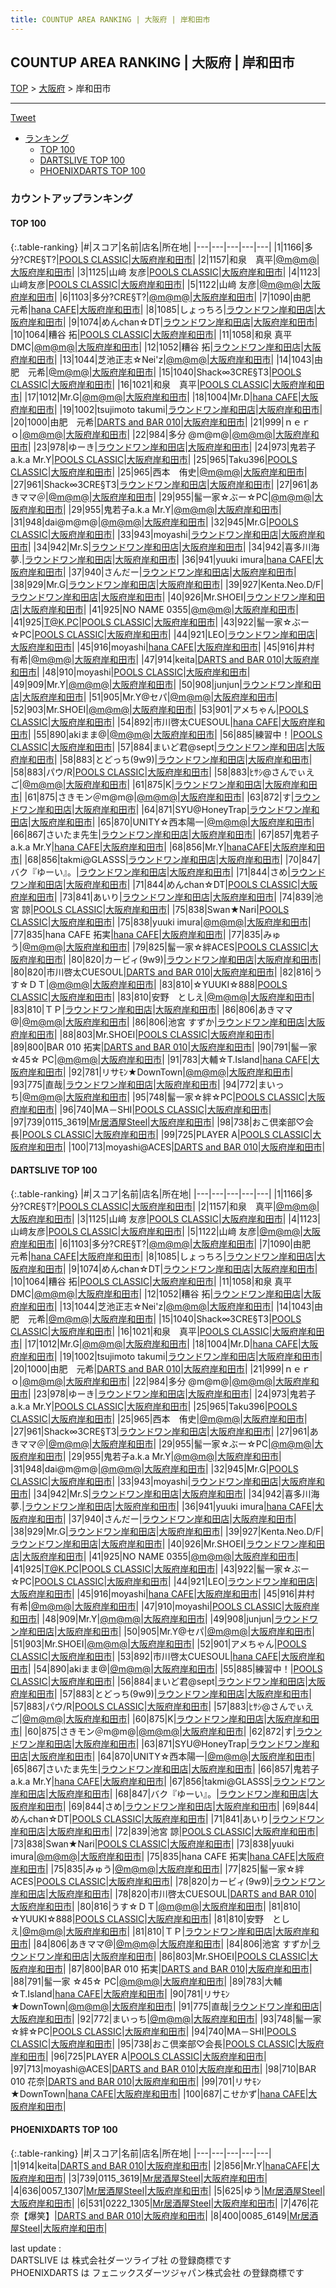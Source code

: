 ```yaml
---
title: COUNTUP AREA RANKING | 大阪府 | 岸和田市
---
```

## COUNTUP AREA RANKING | 大阪府 | 岸和田市

[TOP](/darts/rank/) > [大阪府](/darts/rank/大阪府/) > 岸和田市

___

<a href="https://twitter.com/share?ref_src=twsrc%5Etfw" data-text="COUNTUP AREA RANKING | 大阪府岸和田市" class="twitter-share-button" data-hashtags="DARTSLIVE,PHOENIXDARTS,darts,ダーツ" data-show-count="false">Tweet</a>

* [ランキング](#カウントアップランキング)
    * [TOP 100](#top-100)
    * [DARTSLIVE TOP 100](#dartslive-top-100)
    * [PHOENIXDARTS TOP 100](#phoenixdarts-top-100)

### カウントアップランキング

#### TOP 100



{:.table-ranking}
|#|スコア|名前|店名|所在地|
|---|---|---|---|---|
|1|1166|<span class="rank-name-dl">多分?CRE§T?</span>|<a href="https://search.dartslive.com/jp/shop/f2bf43f3a82126940d9b047a20a7ba1e">POOLS CLASSIC</a>|<a href="/darts/rank/大阪府/岸和田市">大阪府岸和田市</a>|
|2|1157|<span class="rank-name-dl">和泉　真平</span>|<a href="https://search.dartslive.com/jp/shop/319b40fbba2ddad858d385ea46352d8f">@m@m@</a>|<a href="/darts/rank/大阪府/岸和田市">大阪府岸和田市</a>|
|3|1125|<span class="rank-name-dl">山﨑 友彦</span>|<a href="https://search.dartslive.com/jp/shop/f2bf43f3a82126940d9b047a20a7ba1e">POOLS CLASSIC</a>|<a href="/darts/rank/大阪府/岸和田市">大阪府岸和田市</a>|
|4|1123|<span class="rank-name-dl">山﨑友彦</span>|<a href="https://search.dartslive.com/jp/shop/f2bf43f3a82126940d9b047a20a7ba1e">POOLS CLASSIC</a>|<a href="/darts/rank/大阪府/岸和田市">大阪府岸和田市</a>|
|5|1122|<span class="rank-name-dl">山﨑 友彦</span>|<a href="https://search.dartslive.com/jp/shop/319b40fbba2ddad858d385ea46352d8f">@m@m@</a>|<a href="/darts/rank/大阪府/岸和田市">大阪府岸和田市</a>|
|6|1103|<span class="rank-name-dl">多分?CRE§T?</span>|<a href="https://search.dartslive.com/jp/shop/319b40fbba2ddad858d385ea46352d8f">@m@m@</a>|<a href="/darts/rank/大阪府/岸和田市">大阪府岸和田市</a>|
|7|1090|<span class="rank-name-dl">由肥　元希</span>|<a href="https://search.dartslive.com/jp/shop/6e887080d35aa2765f9f3321c1147265">hana CAFE</a>|<a href="/darts/rank/大阪府/岸和田市">大阪府岸和田市</a>|
|8|1085|<span class="rank-name-dl">しょっちろ</span>|<a href="https://search.dartslive.com/jp/shop/970fe8dfca8a40150d9b047a20a7ba1e">ラウンドワン岸和田店</a>|<a href="/darts/rank/大阪府/岸和田市">大阪府岸和田市</a>|
|9|1074|<span class="rank-name-dl">めんchan☆DT</span>|<a href="https://search.dartslive.com/jp/shop/970fe8dfca8a40150d9b047a20a7ba1e">ラウンドワン岸和田店</a>|<a href="/darts/rank/大阪府/岸和田市">大阪府岸和田市</a>|
|10|1064|<span class="rank-name-dl">糟谷 拓</span>|<a href="https://search.dartslive.com/jp/shop/f2bf43f3a82126940d9b047a20a7ba1e">POOLS CLASSIC</a>|<a href="/darts/rank/大阪府/岸和田市">大阪府岸和田市</a>|
|11|1058|<span class="rank-name-dl">和泉 真平 DMC</span>|<a href="https://search.dartslive.com/jp/shop/319b40fbba2ddad858d385ea46352d8f">@m@m@</a>|<a href="/darts/rank/大阪府/岸和田市">大阪府岸和田市</a>|
|12|1052|<span class="rank-name-dl">糟谷 拓</span>|<a href="https://search.dartslive.com/jp/shop/970fe8dfca8a40150d9b047a20a7ba1e">ラウンドワン岸和田店</a>|<a href="/darts/rank/大阪府/岸和田市">大阪府岸和田市</a>|
|13|1044|<span class="rank-name-dl">芝池正志☆Nei&#x27;z</span>|<a href="https://search.dartslive.com/jp/shop/319b40fbba2ddad858d385ea46352d8f">@m@m@</a>|<a href="/darts/rank/大阪府/岸和田市">大阪府岸和田市</a>|
|14|1043|<span class="rank-name-dl">由肥　元希</span>|<a href="https://search.dartslive.com/jp/shop/319b40fbba2ddad858d385ea46352d8f">@m@m@</a>|<a href="/darts/rank/大阪府/岸和田市">大阪府岸和田市</a>|
|15|1040|<span class="rank-name-dl">Shack∞3CRE§T3</span>|<a href="https://search.dartslive.com/jp/shop/f2bf43f3a82126940d9b047a20a7ba1e">POOLS CLASSIC</a>|<a href="/darts/rank/大阪府/岸和田市">大阪府岸和田市</a>|
|16|1021|<span class="rank-name-dl">和泉　真平</span>|<a href="https://search.dartslive.com/jp/shop/f2bf43f3a82126940d9b047a20a7ba1e">POOLS CLASSIC</a>|<a href="/darts/rank/大阪府/岸和田市">大阪府岸和田市</a>|
|17|1012|<span class="rank-name-dl">Mr.G</span>|<a href="https://search.dartslive.com/jp/shop/319b40fbba2ddad858d385ea46352d8f">@m@m@</a>|<a href="/darts/rank/大阪府/岸和田市">大阪府岸和田市</a>|
|18|1004|<span class="rank-name-dl">Mr.D</span>|<a href="https://search.dartslive.com/jp/shop/6e887080d35aa2765f9f3321c1147265">hana CAFE</a>|<a href="/darts/rank/大阪府/岸和田市">大阪府岸和田市</a>|
|19|1002|<span class="rank-name-dl">tsujimoto takumi</span>|<a href="https://search.dartslive.com/jp/shop/970fe8dfca8a40150d9b047a20a7ba1e">ラウンドワン岸和田店</a>|<a href="/darts/rank/大阪府/岸和田市">大阪府岸和田市</a>|
|20|1000|<span class="rank-name-dl">由肥　元希</span>|<a href="https://search.dartslive.com/jp/shop/6e887080d35aa2765f9f3321c1147265">DARTS and BAR 010</a>|<a href="/darts/rank/大阪府/岸和田市">大阪府岸和田市</a>|
|21|999|<span class="rank-name-dl">ｎｅｒｏ</span>|<a href="https://search.dartslive.com/jp/shop/319b40fbba2ddad858d385ea46352d8f">@m@m@</a>|<a href="/darts/rank/大阪府/岸和田市">大阪府岸和田市</a>|
|22|984|<span class="rank-name-dl">多分 @m@m@</span>|<a href="https://search.dartslive.com/jp/shop/319b40fbba2ddad858d385ea46352d8f">@m@m@</a>|<a href="/darts/rank/大阪府/岸和田市">大阪府岸和田市</a>|
|23|978|<span class="rank-name-dl">ゆーき</span>|<a href="https://search.dartslive.com/jp/shop/970fe8dfca8a40150d9b047a20a7ba1e">ラウンドワン岸和田店</a>|<a href="/darts/rank/大阪府/岸和田市">大阪府岸和田市</a>|
|24|973|<span class="rank-name-dl">鬼若子a.k.a Mr.Y</span>|<a href="https://search.dartslive.com/jp/shop/f2bf43f3a82126940d9b047a20a7ba1e">POOLS CLASSIC</a>|<a href="/darts/rank/大阪府/岸和田市">大阪府岸和田市</a>|
|25|965|<span class="rank-name-dl">Taku396</span>|<a href="https://search.dartslive.com/jp/shop/f2bf43f3a82126940d9b047a20a7ba1e">POOLS CLASSIC</a>|<a href="/darts/rank/大阪府/岸和田市">大阪府岸和田市</a>|
|25|965|<span class="rank-name-dl">西本　侑史</span>|<a href="https://search.dartslive.com/jp/shop/319b40fbba2ddad858d385ea46352d8f">@m@m@</a>|<a href="/darts/rank/大阪府/岸和田市">大阪府岸和田市</a>|
|27|961|<span class="rank-name-dl">Shack∞3CRE§T3</span>|<a href="https://search.dartslive.com/jp/shop/970fe8dfca8a40150d9b047a20a7ba1e">ラウンドワン岸和田店</a>|<a href="/darts/rank/大阪府/岸和田市">大阪府岸和田市</a>|
|27|961|<span class="rank-name-dl">あきママ＠</span>|<a href="https://search.dartslive.com/jp/shop/319b40fbba2ddad858d385ea46352d8f">@m@m@</a>|<a href="/darts/rank/大阪府/岸和田市">大阪府岸和田市</a>|
|29|955|<span class="rank-name-dl">髷一家☆ぶー☆PC</span>|<a href="https://search.dartslive.com/jp/shop/319b40fbba2ddad858d385ea46352d8f">@m@m@</a>|<a href="/darts/rank/大阪府/岸和田市">大阪府岸和田市</a>|
|29|955|<span class="rank-name-dl">鬼若子a.k.a Mr.Y</span>|<a href="https://search.dartslive.com/jp/shop/319b40fbba2ddad858d385ea46352d8f">@m@m@</a>|<a href="/darts/rank/大阪府/岸和田市">大阪府岸和田市</a>|
|31|948|<span class="rank-name-dl">dai@m@m@</span>|<a href="https://search.dartslive.com/jp/shop/319b40fbba2ddad858d385ea46352d8f">@m@m@</a>|<a href="/darts/rank/大阪府/岸和田市">大阪府岸和田市</a>|
|32|945|<span class="rank-name-dl">Mr.G</span>|<a href="https://search.dartslive.com/jp/shop/f2bf43f3a82126940d9b047a20a7ba1e">POOLS CLASSIC</a>|<a href="/darts/rank/大阪府/岸和田市">大阪府岸和田市</a>|
|33|943|<span class="rank-name-dl">moyashi</span>|<a href="https://search.dartslive.com/jp/shop/970fe8dfca8a40150d9b047a20a7ba1e">ラウンドワン岸和田店</a>|<a href="/darts/rank/大阪府/岸和田市">大阪府岸和田市</a>|
|34|942|<span class="rank-name-dl">Mr.S</span>|<a href="https://search.dartslive.com/jp/shop/970fe8dfca8a40150d9b047a20a7ba1e">ラウンドワン岸和田店</a>|<a href="/darts/rank/大阪府/岸和田市">大阪府岸和田市</a>|
|34|942|<span class="rank-name-dl">喜多川海夢.</span>|<a href="https://search.dartslive.com/jp/shop/970fe8dfca8a40150d9b047a20a7ba1e">ラウンドワン岸和田店</a>|<a href="/darts/rank/大阪府/岸和田市">大阪府岸和田市</a>|
|36|941|<span class="rank-name-dl">yuuki imura</span>|<a href="https://search.dartslive.com/jp/shop/6e887080d35aa2765f9f3321c1147265">hana CAFE</a>|<a href="/darts/rank/大阪府/岸和田市">大阪府岸和田市</a>|
|37|940|<span class="rank-name-dl">さんだー</span>|<a href="https://search.dartslive.com/jp/shop/970fe8dfca8a40150d9b047a20a7ba1e">ラウンドワン岸和田店</a>|<a href="/darts/rank/大阪府/岸和田市">大阪府岸和田市</a>|
|38|929|<span class="rank-name-dl">Mr.G</span>|<a href="https://search.dartslive.com/jp/shop/970fe8dfca8a40150d9b047a20a7ba1e">ラウンドワン岸和田店</a>|<a href="/darts/rank/大阪府/岸和田市">大阪府岸和田市</a>|
|39|927|<span class="rank-name-dl">Kenta.Neo.D/F</span>|<a href="https://search.dartslive.com/jp/shop/970fe8dfca8a40150d9b047a20a7ba1e">ラウンドワン岸和田店</a>|<a href="/darts/rank/大阪府/岸和田市">大阪府岸和田市</a>|
|40|926|<span class="rank-name-dl">Mr.SHOEI</span>|<a href="https://search.dartslive.com/jp/shop/970fe8dfca8a40150d9b047a20a7ba1e">ラウンドワン岸和田店</a>|<a href="/darts/rank/大阪府/岸和田市">大阪府岸和田市</a>|
|41|925|<span class="rank-name-dl">NO NAME 0355</span>|<a href="https://search.dartslive.com/jp/shop/319b40fbba2ddad858d385ea46352d8f">@m@m@</a>|<a href="/darts/rank/大阪府/岸和田市">大阪府岸和田市</a>|
|41|925|<span class="rank-name-dl">T@K.PC</span>|<a href="https://search.dartslive.com/jp/shop/f2bf43f3a82126940d9b047a20a7ba1e">POOLS CLASSIC</a>|<a href="/darts/rank/大阪府/岸和田市">大阪府岸和田市</a>|
|43|922|<span class="rank-name-dl">髷一家☆ぶー☆PC</span>|<a href="https://search.dartslive.com/jp/shop/f2bf43f3a82126940d9b047a20a7ba1e">POOLS CLASSIC</a>|<a href="/darts/rank/大阪府/岸和田市">大阪府岸和田市</a>|
|44|921|<span class="rank-name-dl">LEO</span>|<a href="https://search.dartslive.com/jp/shop/970fe8dfca8a40150d9b047a20a7ba1e">ラウンドワン岸和田店</a>|<a href="/darts/rank/大阪府/岸和田市">大阪府岸和田市</a>|
|45|916|<span class="rank-name-dl">moyashi</span>|<a href="https://search.dartslive.com/jp/shop/6e887080d35aa2765f9f3321c1147265">hana CAFE</a>|<a href="/darts/rank/大阪府/岸和田市">大阪府岸和田市</a>|
|45|916|<span class="rank-name-dl">井村　有希</span>|<a href="https://search.dartslive.com/jp/shop/319b40fbba2ddad858d385ea46352d8f">@m@m@</a>|<a href="/darts/rank/大阪府/岸和田市">大阪府岸和田市</a>|
|47|914|<span class="rank-name-pd">keita</span>|<a href="https://vs.phoenixdarts.com/jp/shop/shopDetailInfo/s_85827?s_seq=85827">DARTS and BAR 010</a>|<a href="/darts/rank/大阪府/岸和田市">大阪府岸和田市</a>|
|48|910|<span class="rank-name-dl">moyashi</span>|<a href="https://search.dartslive.com/jp/shop/f2bf43f3a82126940d9b047a20a7ba1e">POOLS CLASSIC</a>|<a href="/darts/rank/大阪府/岸和田市">大阪府岸和田市</a>|
|49|909|<span class="rank-name-dl">Mr.Y</span>|<a href="https://search.dartslive.com/jp/shop/319b40fbba2ddad858d385ea46352d8f">@m@m@</a>|<a href="/darts/rank/大阪府/岸和田市">大阪府岸和田市</a>|
|50|908|<span class="rank-name-dl">junjun</span>|<a href="https://search.dartslive.com/jp/shop/970fe8dfca8a40150d9b047a20a7ba1e">ラウンドワン岸和田店</a>|<a href="/darts/rank/大阪府/岸和田市">大阪府岸和田市</a>|
|51|905|<span class="rank-name-dl">Mr.Y@セパ</span>|<a href="https://search.dartslive.com/jp/shop/319b40fbba2ddad858d385ea46352d8f">@m@m@</a>|<a href="/darts/rank/大阪府/岸和田市">大阪府岸和田市</a>|
|52|903|<span class="rank-name-dl">Mr.SHOEI</span>|<a href="https://search.dartslive.com/jp/shop/319b40fbba2ddad858d385ea46352d8f">@m@m@</a>|<a href="/darts/rank/大阪府/岸和田市">大阪府岸和田市</a>|
|53|901|<span class="rank-name-dl">アメちゃん</span>|<a href="https://search.dartslive.com/jp/shop/f2bf43f3a82126940d9b047a20a7ba1e">POOLS CLASSIC</a>|<a href="/darts/rank/大阪府/岸和田市">大阪府岸和田市</a>|
|54|892|<span class="rank-name-dl">市川啓太CUESOUL</span>|<a href="https://search.dartslive.com/jp/shop/6e887080d35aa2765f9f3321c1147265">hana CAFE</a>|<a href="/darts/rank/大阪府/岸和田市">大阪府岸和田市</a>|
|55|890|<span class="rank-name-dl">akiまま@</span>|<a href="https://search.dartslive.com/jp/shop/319b40fbba2ddad858d385ea46352d8f">@m@m@</a>|<a href="/darts/rank/大阪府/岸和田市">大阪府岸和田市</a>|
|56|885|<span class="rank-name-dl">練習中！</span>|<a href="https://search.dartslive.com/jp/shop/f2bf43f3a82126940d9b047a20a7ba1e">POOLS CLASSIC</a>|<a href="/darts/rank/大阪府/岸和田市">大阪府岸和田市</a>|
|57|884|<span class="rank-name-dl">まいど君@sept</span>|<a href="https://search.dartslive.com/jp/shop/970fe8dfca8a40150d9b047a20a7ba1e">ラウンドワン岸和田店</a>|<a href="/darts/rank/大阪府/岸和田市">大阪府岸和田市</a>|
|58|883|<span class="rank-name-dl">とどっち(9w9)</span>|<a href="https://search.dartslive.com/jp/shop/970fe8dfca8a40150d9b047a20a7ba1e">ラウンドワン岸和田店</a>|<a href="/darts/rank/大阪府/岸和田市">大阪府岸和田市</a>|
|58|883|<span class="rank-name-dl">パウ/R</span>|<a href="https://search.dartslive.com/jp/shop/f2bf43f3a82126940d9b047a20a7ba1e">POOLS CLASSIC</a>|<a href="/darts/rank/大阪府/岸和田市">大阪府岸和田市</a>|
|58|883|<span class="rank-name-dl">ﾋｻｼ@さんでぃえご</span>|<a href="https://search.dartslive.com/jp/shop/319b40fbba2ddad858d385ea46352d8f">@m@m@</a>|<a href="/darts/rank/大阪府/岸和田市">大阪府岸和田市</a>|
|61|875|<span class="rank-name-dl">K</span>|<a href="https://search.dartslive.com/jp/shop/970fe8dfca8a40150d9b047a20a7ba1e">ラウンドワン岸和田店</a>|<a href="/darts/rank/大阪府/岸和田市">大阪府岸和田市</a>|
|61|875|<span class="rank-name-dl">さきモン＠m@m@</span>|<a href="https://search.dartslive.com/jp/shop/319b40fbba2ddad858d385ea46352d8f">@m@m@</a>|<a href="/darts/rank/大阪府/岸和田市">大阪府岸和田市</a>|
|63|872|<span class="rank-name-dl">す</span>|<a href="https://search.dartslive.com/jp/shop/970fe8dfca8a40150d9b047a20a7ba1e">ラウンドワン岸和田店</a>|<a href="/darts/rank/大阪府/岸和田市">大阪府岸和田市</a>|
|64|871|<span class="rank-name-dl">SYU@HoneyTrap</span>|<a href="https://search.dartslive.com/jp/shop/970fe8dfca8a40150d9b047a20a7ba1e">ラウンドワン岸和田店</a>|<a href="/darts/rank/大阪府/岸和田市">大阪府岸和田市</a>|
|65|870|<span class="rank-name-dl">UNITY☆西本陽一</span>|<a href="https://search.dartslive.com/jp/shop/319b40fbba2ddad858d385ea46352d8f">@m@m@</a>|<a href="/darts/rank/大阪府/岸和田市">大阪府岸和田市</a>|
|66|867|<span class="rank-name-dl">さいたま先生</span>|<a href="https://search.dartslive.com/jp/shop/970fe8dfca8a40150d9b047a20a7ba1e">ラウンドワン岸和田店</a>|<a href="/darts/rank/大阪府/岸和田市">大阪府岸和田市</a>|
|67|857|<span class="rank-name-dl">鬼若子a.k.a Mr.Y</span>|<a href="https://search.dartslive.com/jp/shop/6e887080d35aa2765f9f3321c1147265">hana CAFE</a>|<a href="/darts/rank/大阪府/岸和田市">大阪府岸和田市</a>|
|68|856|<span class="rank-name-pd">Mr.Y</span>|<a href="https://vs.phoenixdarts.com/jp/shop/shopDetailInfo/s_85827?s_seq=85827">hanaCAFE</a>|<a href="/darts/rank/大阪府/岸和田市">大阪府岸和田市</a>|
|68|856|<span class="rank-name-dl">takmi@GLASSS</span>|<a href="https://search.dartslive.com/jp/shop/970fe8dfca8a40150d9b047a20a7ba1e">ラウンドワン岸和田店</a>|<a href="/darts/rank/大阪府/岸和田市">大阪府岸和田市</a>|
|70|847|<span class="rank-name-dl">バク『ゆーい』。</span>|<a href="https://search.dartslive.com/jp/shop/970fe8dfca8a40150d9b047a20a7ba1e">ラウンドワン岸和田店</a>|<a href="/darts/rank/大阪府/岸和田市">大阪府岸和田市</a>|
|71|844|<span class="rank-name-dl">さめ</span>|<a href="https://search.dartslive.com/jp/shop/970fe8dfca8a40150d9b047a20a7ba1e">ラウンドワン岸和田店</a>|<a href="/darts/rank/大阪府/岸和田市">大阪府岸和田市</a>|
|71|844|<span class="rank-name-dl">めんchan☆DT</span>|<a href="https://search.dartslive.com/jp/shop/f2bf43f3a82126940d9b047a20a7ba1e">POOLS CLASSIC</a>|<a href="/darts/rank/大阪府/岸和田市">大阪府岸和田市</a>|
|73|841|<span class="rank-name-dl">あいり</span>|<a href="https://search.dartslive.com/jp/shop/970fe8dfca8a40150d9b047a20a7ba1e">ラウンドワン岸和田店</a>|<a href="/darts/rank/大阪府/岸和田市">大阪府岸和田市</a>|
|74|839|<span class="rank-name-dl">池宮 諒</span>|<a href="https://search.dartslive.com/jp/shop/f2bf43f3a82126940d9b047a20a7ba1e">POOLS CLASSIC</a>|<a href="/darts/rank/大阪府/岸和田市">大阪府岸和田市</a>|
|75|838|<span class="rank-name-dl">Swan★Nari</span>|<a href="https://search.dartslive.com/jp/shop/f2bf43f3a82126940d9b047a20a7ba1e">POOLS CLASSIC</a>|<a href="/darts/rank/大阪府/岸和田市">大阪府岸和田市</a>|
|75|838|<span class="rank-name-dl">yuuki imura</span>|<a href="https://search.dartslive.com/jp/shop/319b40fbba2ddad858d385ea46352d8f">@m@m@</a>|<a href="/darts/rank/大阪府/岸和田市">大阪府岸和田市</a>|
|77|835|<span class="rank-name-dl">hana CAFE 拓実</span>|<a href="https://search.dartslive.com/jp/shop/6e887080d35aa2765f9f3321c1147265">hana CAFE</a>|<a href="/darts/rank/大阪府/岸和田市">大阪府岸和田市</a>|
|77|835|<span class="rank-name-dl">みゅう</span>|<a href="https://search.dartslive.com/jp/shop/319b40fbba2ddad858d385ea46352d8f">@m@m@</a>|<a href="/darts/rank/大阪府/岸和田市">大阪府岸和田市</a>|
|79|825|<span class="rank-name-dl">髷一家☆絆ACES</span>|<a href="https://search.dartslive.com/jp/shop/f2bf43f3a82126940d9b047a20a7ba1e">POOLS CLASSIC</a>|<a href="/darts/rank/大阪府/岸和田市">大阪府岸和田市</a>|
|80|820|<span class="rank-name-dl">カービィ(9w9)</span>|<a href="https://search.dartslive.com/jp/shop/970fe8dfca8a40150d9b047a20a7ba1e">ラウンドワン岸和田店</a>|<a href="/darts/rank/大阪府/岸和田市">大阪府岸和田市</a>|
|80|820|<span class="rank-name-dl">市川啓太CUESOUL</span>|<a href="https://search.dartslive.com/jp/shop/6e887080d35aa2765f9f3321c1147265">DARTS and BAR 010</a>|<a href="/darts/rank/大阪府/岸和田市">大阪府岸和田市</a>|
|82|816|<span class="rank-name-dl">うす☆ＤＴ</span>|<a href="https://search.dartslive.com/jp/shop/319b40fbba2ddad858d385ea46352d8f">@m@m@</a>|<a href="/darts/rank/大阪府/岸和田市">大阪府岸和田市</a>|
|83|810|<span class="rank-name-dl">☆YUUKI☆888</span>|<a href="https://search.dartslive.com/jp/shop/f2bf43f3a82126940d9b047a20a7ba1e">POOLS CLASSIC</a>|<a href="/darts/rank/大阪府/岸和田市">大阪府岸和田市</a>|
|83|810|<span class="rank-name-dl">安野　としえ</span>|<a href="https://search.dartslive.com/jp/shop/319b40fbba2ddad858d385ea46352d8f">@m@m@</a>|<a href="/darts/rank/大阪府/岸和田市">大阪府岸和田市</a>|
|83|810|<span class="rank-name-dl">ＴＰ</span>|<a href="https://search.dartslive.com/jp/shop/970fe8dfca8a40150d9b047a20a7ba1e">ラウンドワン岸和田店</a>|<a href="/darts/rank/大阪府/岸和田市">大阪府岸和田市</a>|
|86|806|<span class="rank-name-dl">あきママ@</span>|<a href="https://search.dartslive.com/jp/shop/319b40fbba2ddad858d385ea46352d8f">@m@m@</a>|<a href="/darts/rank/大阪府/岸和田市">大阪府岸和田市</a>|
|86|806|<span class="rank-name-dl">池宮 すずか</span>|<a href="https://search.dartslive.com/jp/shop/970fe8dfca8a40150d9b047a20a7ba1e">ラウンドワン岸和田店</a>|<a href="/darts/rank/大阪府/岸和田市">大阪府岸和田市</a>|
|88|803|<span class="rank-name-dl">Mr.SHOEI</span>|<a href="https://search.dartslive.com/jp/shop/f2bf43f3a82126940d9b047a20a7ba1e">POOLS CLASSIC</a>|<a href="/darts/rank/大阪府/岸和田市">大阪府岸和田市</a>|
|89|800|<span class="rank-name-dl">BAR 010 拓実</span>|<a href="https://search.dartslive.com/jp/shop/6e887080d35aa2765f9f3321c1147265">DARTS and BAR 010</a>|<a href="/darts/rank/大阪府/岸和田市">大阪府岸和田市</a>|
|90|791|<span class="rank-name-dl">髷一家 ☆45☆ PC</span>|<a href="https://search.dartslive.com/jp/shop/319b40fbba2ddad858d385ea46352d8f">@m@m@</a>|<a href="/darts/rank/大阪府/岸和田市">大阪府岸和田市</a>|
|91|783|<span class="rank-name-dl">大輔☆T.Island</span>|<a href="https://search.dartslive.com/jp/shop/6e887080d35aa2765f9f3321c1147265">hana CAFE</a>|<a href="/darts/rank/大阪府/岸和田市">大阪府岸和田市</a>|
|92|781|<span class="rank-name-dl">リサﾓﾝ★DownTown</span>|<a href="https://search.dartslive.com/jp/shop/319b40fbba2ddad858d385ea46352d8f">@m@m@</a>|<a href="/darts/rank/大阪府/岸和田市">大阪府岸和田市</a>|
|93|775|<span class="rank-name-dl">直哉</span>|<a href="https://search.dartslive.com/jp/shop/970fe8dfca8a40150d9b047a20a7ba1e">ラウンドワン岸和田店</a>|<a href="/darts/rank/大阪府/岸和田市">大阪府岸和田市</a>|
|94|772|<span class="rank-name-dl">まいっち</span>|<a href="https://search.dartslive.com/jp/shop/319b40fbba2ddad858d385ea46352d8f">@m@m@</a>|<a href="/darts/rank/大阪府/岸和田市">大阪府岸和田市</a>|
|95|748|<span class="rank-name-dl">髷一家☆絆☆PC</span>|<a href="https://search.dartslive.com/jp/shop/f2bf43f3a82126940d9b047a20a7ba1e">POOLS CLASSIC</a>|<a href="/darts/rank/大阪府/岸和田市">大阪府岸和田市</a>|
|96|740|<span class="rank-name-dl">MA－SHI</span>|<a href="https://search.dartslive.com/jp/shop/f2bf43f3a82126940d9b047a20a7ba1e">POOLS CLASSIC</a>|<a href="/darts/rank/大阪府/岸和田市">大阪府岸和田市</a>|
|97|739|<span class="rank-name-pd">0115_3619</span>|<a href="https://vs.phoenixdarts.com/jp/shop/shopDetailInfo/s_88883?s_seq=88883">Mr居酒屋Steel</a>|<a href="/darts/rank/大阪府/岸和田市">大阪府岸和田市</a>|
|98|738|<span class="rank-name-dl">おこ倶楽部♡会長</span>|<a href="https://search.dartslive.com/jp/shop/f2bf43f3a82126940d9b047a20a7ba1e">POOLS CLASSIC</a>|<a href="/darts/rank/大阪府/岸和田市">大阪府岸和田市</a>|
|99|725|<span class="rank-name-dl">PLAYER A</span>|<a href="https://search.dartslive.com/jp/shop/f2bf43f3a82126940d9b047a20a7ba1e">POOLS CLASSIC</a>|<a href="/darts/rank/大阪府/岸和田市">大阪府岸和田市</a>|
|100|713|<span class="rank-name-dl">moyashi@ACES</span>|<a href="https://search.dartslive.com/jp/shop/6e887080d35aa2765f9f3321c1147265">DARTS and BAR 010</a>|<a href="/darts/rank/大阪府/岸和田市">大阪府岸和田市</a>|


#### DARTSLIVE TOP 100



{:.table-ranking}
|#|スコア|名前|店名|所在地|
|---|---|---|---|---|
|1|1166|<span class="rank-name-dl">多分?CRE§T?</span>|<a href="https://search.dartslive.com/jp/shop/f2bf43f3a82126940d9b047a20a7ba1e">POOLS CLASSIC</a>|<a href="/darts/rank/大阪府/岸和田市">大阪府岸和田市</a>|
|2|1157|<span class="rank-name-dl">和泉　真平</span>|<a href="https://search.dartslive.com/jp/shop/319b40fbba2ddad858d385ea46352d8f">@m@m@</a>|<a href="/darts/rank/大阪府/岸和田市">大阪府岸和田市</a>|
|3|1125|<span class="rank-name-dl">山﨑 友彦</span>|<a href="https://search.dartslive.com/jp/shop/f2bf43f3a82126940d9b047a20a7ba1e">POOLS CLASSIC</a>|<a href="/darts/rank/大阪府/岸和田市">大阪府岸和田市</a>|
|4|1123|<span class="rank-name-dl">山﨑友彦</span>|<a href="https://search.dartslive.com/jp/shop/f2bf43f3a82126940d9b047a20a7ba1e">POOLS CLASSIC</a>|<a href="/darts/rank/大阪府/岸和田市">大阪府岸和田市</a>|
|5|1122|<span class="rank-name-dl">山﨑 友彦</span>|<a href="https://search.dartslive.com/jp/shop/319b40fbba2ddad858d385ea46352d8f">@m@m@</a>|<a href="/darts/rank/大阪府/岸和田市">大阪府岸和田市</a>|
|6|1103|<span class="rank-name-dl">多分?CRE§T?</span>|<a href="https://search.dartslive.com/jp/shop/319b40fbba2ddad858d385ea46352d8f">@m@m@</a>|<a href="/darts/rank/大阪府/岸和田市">大阪府岸和田市</a>|
|7|1090|<span class="rank-name-dl">由肥　元希</span>|<a href="https://search.dartslive.com/jp/shop/6e887080d35aa2765f9f3321c1147265">hana CAFE</a>|<a href="/darts/rank/大阪府/岸和田市">大阪府岸和田市</a>|
|8|1085|<span class="rank-name-dl">しょっちろ</span>|<a href="https://search.dartslive.com/jp/shop/970fe8dfca8a40150d9b047a20a7ba1e">ラウンドワン岸和田店</a>|<a href="/darts/rank/大阪府/岸和田市">大阪府岸和田市</a>|
|9|1074|<span class="rank-name-dl">めんchan☆DT</span>|<a href="https://search.dartslive.com/jp/shop/970fe8dfca8a40150d9b047a20a7ba1e">ラウンドワン岸和田店</a>|<a href="/darts/rank/大阪府/岸和田市">大阪府岸和田市</a>|
|10|1064|<span class="rank-name-dl">糟谷 拓</span>|<a href="https://search.dartslive.com/jp/shop/f2bf43f3a82126940d9b047a20a7ba1e">POOLS CLASSIC</a>|<a href="/darts/rank/大阪府/岸和田市">大阪府岸和田市</a>|
|11|1058|<span class="rank-name-dl">和泉 真平 DMC</span>|<a href="https://search.dartslive.com/jp/shop/319b40fbba2ddad858d385ea46352d8f">@m@m@</a>|<a href="/darts/rank/大阪府/岸和田市">大阪府岸和田市</a>|
|12|1052|<span class="rank-name-dl">糟谷 拓</span>|<a href="https://search.dartslive.com/jp/shop/970fe8dfca8a40150d9b047a20a7ba1e">ラウンドワン岸和田店</a>|<a href="/darts/rank/大阪府/岸和田市">大阪府岸和田市</a>|
|13|1044|<span class="rank-name-dl">芝池正志☆Nei&#x27;z</span>|<a href="https://search.dartslive.com/jp/shop/319b40fbba2ddad858d385ea46352d8f">@m@m@</a>|<a href="/darts/rank/大阪府/岸和田市">大阪府岸和田市</a>|
|14|1043|<span class="rank-name-dl">由肥　元希</span>|<a href="https://search.dartslive.com/jp/shop/319b40fbba2ddad858d385ea46352d8f">@m@m@</a>|<a href="/darts/rank/大阪府/岸和田市">大阪府岸和田市</a>|
|15|1040|<span class="rank-name-dl">Shack∞3CRE§T3</span>|<a href="https://search.dartslive.com/jp/shop/f2bf43f3a82126940d9b047a20a7ba1e">POOLS CLASSIC</a>|<a href="/darts/rank/大阪府/岸和田市">大阪府岸和田市</a>|
|16|1021|<span class="rank-name-dl">和泉　真平</span>|<a href="https://search.dartslive.com/jp/shop/f2bf43f3a82126940d9b047a20a7ba1e">POOLS CLASSIC</a>|<a href="/darts/rank/大阪府/岸和田市">大阪府岸和田市</a>|
|17|1012|<span class="rank-name-dl">Mr.G</span>|<a href="https://search.dartslive.com/jp/shop/319b40fbba2ddad858d385ea46352d8f">@m@m@</a>|<a href="/darts/rank/大阪府/岸和田市">大阪府岸和田市</a>|
|18|1004|<span class="rank-name-dl">Mr.D</span>|<a href="https://search.dartslive.com/jp/shop/6e887080d35aa2765f9f3321c1147265">hana CAFE</a>|<a href="/darts/rank/大阪府/岸和田市">大阪府岸和田市</a>|
|19|1002|<span class="rank-name-dl">tsujimoto takumi</span>|<a href="https://search.dartslive.com/jp/shop/970fe8dfca8a40150d9b047a20a7ba1e">ラウンドワン岸和田店</a>|<a href="/darts/rank/大阪府/岸和田市">大阪府岸和田市</a>|
|20|1000|<span class="rank-name-dl">由肥　元希</span>|<a href="https://search.dartslive.com/jp/shop/6e887080d35aa2765f9f3321c1147265">DARTS and BAR 010</a>|<a href="/darts/rank/大阪府/岸和田市">大阪府岸和田市</a>|
|21|999|<span class="rank-name-dl">ｎｅｒｏ</span>|<a href="https://search.dartslive.com/jp/shop/319b40fbba2ddad858d385ea46352d8f">@m@m@</a>|<a href="/darts/rank/大阪府/岸和田市">大阪府岸和田市</a>|
|22|984|<span class="rank-name-dl">多分 @m@m@</span>|<a href="https://search.dartslive.com/jp/shop/319b40fbba2ddad858d385ea46352d8f">@m@m@</a>|<a href="/darts/rank/大阪府/岸和田市">大阪府岸和田市</a>|
|23|978|<span class="rank-name-dl">ゆーき</span>|<a href="https://search.dartslive.com/jp/shop/970fe8dfca8a40150d9b047a20a7ba1e">ラウンドワン岸和田店</a>|<a href="/darts/rank/大阪府/岸和田市">大阪府岸和田市</a>|
|24|973|<span class="rank-name-dl">鬼若子a.k.a Mr.Y</span>|<a href="https://search.dartslive.com/jp/shop/f2bf43f3a82126940d9b047a20a7ba1e">POOLS CLASSIC</a>|<a href="/darts/rank/大阪府/岸和田市">大阪府岸和田市</a>|
|25|965|<span class="rank-name-dl">Taku396</span>|<a href="https://search.dartslive.com/jp/shop/f2bf43f3a82126940d9b047a20a7ba1e">POOLS CLASSIC</a>|<a href="/darts/rank/大阪府/岸和田市">大阪府岸和田市</a>|
|25|965|<span class="rank-name-dl">西本　侑史</span>|<a href="https://search.dartslive.com/jp/shop/319b40fbba2ddad858d385ea46352d8f">@m@m@</a>|<a href="/darts/rank/大阪府/岸和田市">大阪府岸和田市</a>|
|27|961|<span class="rank-name-dl">Shack∞3CRE§T3</span>|<a href="https://search.dartslive.com/jp/shop/970fe8dfca8a40150d9b047a20a7ba1e">ラウンドワン岸和田店</a>|<a href="/darts/rank/大阪府/岸和田市">大阪府岸和田市</a>|
|27|961|<span class="rank-name-dl">あきママ＠</span>|<a href="https://search.dartslive.com/jp/shop/319b40fbba2ddad858d385ea46352d8f">@m@m@</a>|<a href="/darts/rank/大阪府/岸和田市">大阪府岸和田市</a>|
|29|955|<span class="rank-name-dl">髷一家☆ぶー☆PC</span>|<a href="https://search.dartslive.com/jp/shop/319b40fbba2ddad858d385ea46352d8f">@m@m@</a>|<a href="/darts/rank/大阪府/岸和田市">大阪府岸和田市</a>|
|29|955|<span class="rank-name-dl">鬼若子a.k.a Mr.Y</span>|<a href="https://search.dartslive.com/jp/shop/319b40fbba2ddad858d385ea46352d8f">@m@m@</a>|<a href="/darts/rank/大阪府/岸和田市">大阪府岸和田市</a>|
|31|948|<span class="rank-name-dl">dai@m@m@</span>|<a href="https://search.dartslive.com/jp/shop/319b40fbba2ddad858d385ea46352d8f">@m@m@</a>|<a href="/darts/rank/大阪府/岸和田市">大阪府岸和田市</a>|
|32|945|<span class="rank-name-dl">Mr.G</span>|<a href="https://search.dartslive.com/jp/shop/f2bf43f3a82126940d9b047a20a7ba1e">POOLS CLASSIC</a>|<a href="/darts/rank/大阪府/岸和田市">大阪府岸和田市</a>|
|33|943|<span class="rank-name-dl">moyashi</span>|<a href="https://search.dartslive.com/jp/shop/970fe8dfca8a40150d9b047a20a7ba1e">ラウンドワン岸和田店</a>|<a href="/darts/rank/大阪府/岸和田市">大阪府岸和田市</a>|
|34|942|<span class="rank-name-dl">Mr.S</span>|<a href="https://search.dartslive.com/jp/shop/970fe8dfca8a40150d9b047a20a7ba1e">ラウンドワン岸和田店</a>|<a href="/darts/rank/大阪府/岸和田市">大阪府岸和田市</a>|
|34|942|<span class="rank-name-dl">喜多川海夢.</span>|<a href="https://search.dartslive.com/jp/shop/970fe8dfca8a40150d9b047a20a7ba1e">ラウンドワン岸和田店</a>|<a href="/darts/rank/大阪府/岸和田市">大阪府岸和田市</a>|
|36|941|<span class="rank-name-dl">yuuki imura</span>|<a href="https://search.dartslive.com/jp/shop/6e887080d35aa2765f9f3321c1147265">hana CAFE</a>|<a href="/darts/rank/大阪府/岸和田市">大阪府岸和田市</a>|
|37|940|<span class="rank-name-dl">さんだー</span>|<a href="https://search.dartslive.com/jp/shop/970fe8dfca8a40150d9b047a20a7ba1e">ラウンドワン岸和田店</a>|<a href="/darts/rank/大阪府/岸和田市">大阪府岸和田市</a>|
|38|929|<span class="rank-name-dl">Mr.G</span>|<a href="https://search.dartslive.com/jp/shop/970fe8dfca8a40150d9b047a20a7ba1e">ラウンドワン岸和田店</a>|<a href="/darts/rank/大阪府/岸和田市">大阪府岸和田市</a>|
|39|927|<span class="rank-name-dl">Kenta.Neo.D/F</span>|<a href="https://search.dartslive.com/jp/shop/970fe8dfca8a40150d9b047a20a7ba1e">ラウンドワン岸和田店</a>|<a href="/darts/rank/大阪府/岸和田市">大阪府岸和田市</a>|
|40|926|<span class="rank-name-dl">Mr.SHOEI</span>|<a href="https://search.dartslive.com/jp/shop/970fe8dfca8a40150d9b047a20a7ba1e">ラウンドワン岸和田店</a>|<a href="/darts/rank/大阪府/岸和田市">大阪府岸和田市</a>|
|41|925|<span class="rank-name-dl">NO NAME 0355</span>|<a href="https://search.dartslive.com/jp/shop/319b40fbba2ddad858d385ea46352d8f">@m@m@</a>|<a href="/darts/rank/大阪府/岸和田市">大阪府岸和田市</a>|
|41|925|<span class="rank-name-dl">T@K.PC</span>|<a href="https://search.dartslive.com/jp/shop/f2bf43f3a82126940d9b047a20a7ba1e">POOLS CLASSIC</a>|<a href="/darts/rank/大阪府/岸和田市">大阪府岸和田市</a>|
|43|922|<span class="rank-name-dl">髷一家☆ぶー☆PC</span>|<a href="https://search.dartslive.com/jp/shop/f2bf43f3a82126940d9b047a20a7ba1e">POOLS CLASSIC</a>|<a href="/darts/rank/大阪府/岸和田市">大阪府岸和田市</a>|
|44|921|<span class="rank-name-dl">LEO</span>|<a href="https://search.dartslive.com/jp/shop/970fe8dfca8a40150d9b047a20a7ba1e">ラウンドワン岸和田店</a>|<a href="/darts/rank/大阪府/岸和田市">大阪府岸和田市</a>|
|45|916|<span class="rank-name-dl">moyashi</span>|<a href="https://search.dartslive.com/jp/shop/6e887080d35aa2765f9f3321c1147265">hana CAFE</a>|<a href="/darts/rank/大阪府/岸和田市">大阪府岸和田市</a>|
|45|916|<span class="rank-name-dl">井村　有希</span>|<a href="https://search.dartslive.com/jp/shop/319b40fbba2ddad858d385ea46352d8f">@m@m@</a>|<a href="/darts/rank/大阪府/岸和田市">大阪府岸和田市</a>|
|47|910|<span class="rank-name-dl">moyashi</span>|<a href="https://search.dartslive.com/jp/shop/f2bf43f3a82126940d9b047a20a7ba1e">POOLS CLASSIC</a>|<a href="/darts/rank/大阪府/岸和田市">大阪府岸和田市</a>|
|48|909|<span class="rank-name-dl">Mr.Y</span>|<a href="https://search.dartslive.com/jp/shop/319b40fbba2ddad858d385ea46352d8f">@m@m@</a>|<a href="/darts/rank/大阪府/岸和田市">大阪府岸和田市</a>|
|49|908|<span class="rank-name-dl">junjun</span>|<a href="https://search.dartslive.com/jp/shop/970fe8dfca8a40150d9b047a20a7ba1e">ラウンドワン岸和田店</a>|<a href="/darts/rank/大阪府/岸和田市">大阪府岸和田市</a>|
|50|905|<span class="rank-name-dl">Mr.Y@セパ</span>|<a href="https://search.dartslive.com/jp/shop/319b40fbba2ddad858d385ea46352d8f">@m@m@</a>|<a href="/darts/rank/大阪府/岸和田市">大阪府岸和田市</a>|
|51|903|<span class="rank-name-dl">Mr.SHOEI</span>|<a href="https://search.dartslive.com/jp/shop/319b40fbba2ddad858d385ea46352d8f">@m@m@</a>|<a href="/darts/rank/大阪府/岸和田市">大阪府岸和田市</a>|
|52|901|<span class="rank-name-dl">アメちゃん</span>|<a href="https://search.dartslive.com/jp/shop/f2bf43f3a82126940d9b047a20a7ba1e">POOLS CLASSIC</a>|<a href="/darts/rank/大阪府/岸和田市">大阪府岸和田市</a>|
|53|892|<span class="rank-name-dl">市川啓太CUESOUL</span>|<a href="https://search.dartslive.com/jp/shop/6e887080d35aa2765f9f3321c1147265">hana CAFE</a>|<a href="/darts/rank/大阪府/岸和田市">大阪府岸和田市</a>|
|54|890|<span class="rank-name-dl">akiまま@</span>|<a href="https://search.dartslive.com/jp/shop/319b40fbba2ddad858d385ea46352d8f">@m@m@</a>|<a href="/darts/rank/大阪府/岸和田市">大阪府岸和田市</a>|
|55|885|<span class="rank-name-dl">練習中！</span>|<a href="https://search.dartslive.com/jp/shop/f2bf43f3a82126940d9b047a20a7ba1e">POOLS CLASSIC</a>|<a href="/darts/rank/大阪府/岸和田市">大阪府岸和田市</a>|
|56|884|<span class="rank-name-dl">まいど君@sept</span>|<a href="https://search.dartslive.com/jp/shop/970fe8dfca8a40150d9b047a20a7ba1e">ラウンドワン岸和田店</a>|<a href="/darts/rank/大阪府/岸和田市">大阪府岸和田市</a>|
|57|883|<span class="rank-name-dl">とどっち(9w9)</span>|<a href="https://search.dartslive.com/jp/shop/970fe8dfca8a40150d9b047a20a7ba1e">ラウンドワン岸和田店</a>|<a href="/darts/rank/大阪府/岸和田市">大阪府岸和田市</a>|
|57|883|<span class="rank-name-dl">パウ/R</span>|<a href="https://search.dartslive.com/jp/shop/f2bf43f3a82126940d9b047a20a7ba1e">POOLS CLASSIC</a>|<a href="/darts/rank/大阪府/岸和田市">大阪府岸和田市</a>|
|57|883|<span class="rank-name-dl">ﾋｻｼ@さんでぃえご</span>|<a href="https://search.dartslive.com/jp/shop/319b40fbba2ddad858d385ea46352d8f">@m@m@</a>|<a href="/darts/rank/大阪府/岸和田市">大阪府岸和田市</a>|
|60|875|<span class="rank-name-dl">K</span>|<a href="https://search.dartslive.com/jp/shop/970fe8dfca8a40150d9b047a20a7ba1e">ラウンドワン岸和田店</a>|<a href="/darts/rank/大阪府/岸和田市">大阪府岸和田市</a>|
|60|875|<span class="rank-name-dl">さきモン＠m@m@</span>|<a href="https://search.dartslive.com/jp/shop/319b40fbba2ddad858d385ea46352d8f">@m@m@</a>|<a href="/darts/rank/大阪府/岸和田市">大阪府岸和田市</a>|
|62|872|<span class="rank-name-dl">す</span>|<a href="https://search.dartslive.com/jp/shop/970fe8dfca8a40150d9b047a20a7ba1e">ラウンドワン岸和田店</a>|<a href="/darts/rank/大阪府/岸和田市">大阪府岸和田市</a>|
|63|871|<span class="rank-name-dl">SYU@HoneyTrap</span>|<a href="https://search.dartslive.com/jp/shop/970fe8dfca8a40150d9b047a20a7ba1e">ラウンドワン岸和田店</a>|<a href="/darts/rank/大阪府/岸和田市">大阪府岸和田市</a>|
|64|870|<span class="rank-name-dl">UNITY☆西本陽一</span>|<a href="https://search.dartslive.com/jp/shop/319b40fbba2ddad858d385ea46352d8f">@m@m@</a>|<a href="/darts/rank/大阪府/岸和田市">大阪府岸和田市</a>|
|65|867|<span class="rank-name-dl">さいたま先生</span>|<a href="https://search.dartslive.com/jp/shop/970fe8dfca8a40150d9b047a20a7ba1e">ラウンドワン岸和田店</a>|<a href="/darts/rank/大阪府/岸和田市">大阪府岸和田市</a>|
|66|857|<span class="rank-name-dl">鬼若子a.k.a Mr.Y</span>|<a href="https://search.dartslive.com/jp/shop/6e887080d35aa2765f9f3321c1147265">hana CAFE</a>|<a href="/darts/rank/大阪府/岸和田市">大阪府岸和田市</a>|
|67|856|<span class="rank-name-dl">takmi@GLASSS</span>|<a href="https://search.dartslive.com/jp/shop/970fe8dfca8a40150d9b047a20a7ba1e">ラウンドワン岸和田店</a>|<a href="/darts/rank/大阪府/岸和田市">大阪府岸和田市</a>|
|68|847|<span class="rank-name-dl">バク『ゆーい』。</span>|<a href="https://search.dartslive.com/jp/shop/970fe8dfca8a40150d9b047a20a7ba1e">ラウンドワン岸和田店</a>|<a href="/darts/rank/大阪府/岸和田市">大阪府岸和田市</a>|
|69|844|<span class="rank-name-dl">さめ</span>|<a href="https://search.dartslive.com/jp/shop/970fe8dfca8a40150d9b047a20a7ba1e">ラウンドワン岸和田店</a>|<a href="/darts/rank/大阪府/岸和田市">大阪府岸和田市</a>|
|69|844|<span class="rank-name-dl">めんchan☆DT</span>|<a href="https://search.dartslive.com/jp/shop/f2bf43f3a82126940d9b047a20a7ba1e">POOLS CLASSIC</a>|<a href="/darts/rank/大阪府/岸和田市">大阪府岸和田市</a>|
|71|841|<span class="rank-name-dl">あいり</span>|<a href="https://search.dartslive.com/jp/shop/970fe8dfca8a40150d9b047a20a7ba1e">ラウンドワン岸和田店</a>|<a href="/darts/rank/大阪府/岸和田市">大阪府岸和田市</a>|
|72|839|<span class="rank-name-dl">池宮 諒</span>|<a href="https://search.dartslive.com/jp/shop/f2bf43f3a82126940d9b047a20a7ba1e">POOLS CLASSIC</a>|<a href="/darts/rank/大阪府/岸和田市">大阪府岸和田市</a>|
|73|838|<span class="rank-name-dl">Swan★Nari</span>|<a href="https://search.dartslive.com/jp/shop/f2bf43f3a82126940d9b047a20a7ba1e">POOLS CLASSIC</a>|<a href="/darts/rank/大阪府/岸和田市">大阪府岸和田市</a>|
|73|838|<span class="rank-name-dl">yuuki imura</span>|<a href="https://search.dartslive.com/jp/shop/319b40fbba2ddad858d385ea46352d8f">@m@m@</a>|<a href="/darts/rank/大阪府/岸和田市">大阪府岸和田市</a>|
|75|835|<span class="rank-name-dl">hana CAFE 拓実</span>|<a href="https://search.dartslive.com/jp/shop/6e887080d35aa2765f9f3321c1147265">hana CAFE</a>|<a href="/darts/rank/大阪府/岸和田市">大阪府岸和田市</a>|
|75|835|<span class="rank-name-dl">みゅう</span>|<a href="https://search.dartslive.com/jp/shop/319b40fbba2ddad858d385ea46352d8f">@m@m@</a>|<a href="/darts/rank/大阪府/岸和田市">大阪府岸和田市</a>|
|77|825|<span class="rank-name-dl">髷一家☆絆ACES</span>|<a href="https://search.dartslive.com/jp/shop/f2bf43f3a82126940d9b047a20a7ba1e">POOLS CLASSIC</a>|<a href="/darts/rank/大阪府/岸和田市">大阪府岸和田市</a>|
|78|820|<span class="rank-name-dl">カービィ(9w9)</span>|<a href="https://search.dartslive.com/jp/shop/970fe8dfca8a40150d9b047a20a7ba1e">ラウンドワン岸和田店</a>|<a href="/darts/rank/大阪府/岸和田市">大阪府岸和田市</a>|
|78|820|<span class="rank-name-dl">市川啓太CUESOUL</span>|<a href="https://search.dartslive.com/jp/shop/6e887080d35aa2765f9f3321c1147265">DARTS and BAR 010</a>|<a href="/darts/rank/大阪府/岸和田市">大阪府岸和田市</a>|
|80|816|<span class="rank-name-dl">うす☆ＤＴ</span>|<a href="https://search.dartslive.com/jp/shop/319b40fbba2ddad858d385ea46352d8f">@m@m@</a>|<a href="/darts/rank/大阪府/岸和田市">大阪府岸和田市</a>|
|81|810|<span class="rank-name-dl">☆YUUKI☆888</span>|<a href="https://search.dartslive.com/jp/shop/f2bf43f3a82126940d9b047a20a7ba1e">POOLS CLASSIC</a>|<a href="/darts/rank/大阪府/岸和田市">大阪府岸和田市</a>|
|81|810|<span class="rank-name-dl">安野　としえ</span>|<a href="https://search.dartslive.com/jp/shop/319b40fbba2ddad858d385ea46352d8f">@m@m@</a>|<a href="/darts/rank/大阪府/岸和田市">大阪府岸和田市</a>|
|81|810|<span class="rank-name-dl">ＴＰ</span>|<a href="https://search.dartslive.com/jp/shop/970fe8dfca8a40150d9b047a20a7ba1e">ラウンドワン岸和田店</a>|<a href="/darts/rank/大阪府/岸和田市">大阪府岸和田市</a>|
|84|806|<span class="rank-name-dl">あきママ@</span>|<a href="https://search.dartslive.com/jp/shop/319b40fbba2ddad858d385ea46352d8f">@m@m@</a>|<a href="/darts/rank/大阪府/岸和田市">大阪府岸和田市</a>|
|84|806|<span class="rank-name-dl">池宮 すずか</span>|<a href="https://search.dartslive.com/jp/shop/970fe8dfca8a40150d9b047a20a7ba1e">ラウンドワン岸和田店</a>|<a href="/darts/rank/大阪府/岸和田市">大阪府岸和田市</a>|
|86|803|<span class="rank-name-dl">Mr.SHOEI</span>|<a href="https://search.dartslive.com/jp/shop/f2bf43f3a82126940d9b047a20a7ba1e">POOLS CLASSIC</a>|<a href="/darts/rank/大阪府/岸和田市">大阪府岸和田市</a>|
|87|800|<span class="rank-name-dl">BAR 010 拓実</span>|<a href="https://search.dartslive.com/jp/shop/6e887080d35aa2765f9f3321c1147265">DARTS and BAR 010</a>|<a href="/darts/rank/大阪府/岸和田市">大阪府岸和田市</a>|
|88|791|<span class="rank-name-dl">髷一家 ☆45☆ PC</span>|<a href="https://search.dartslive.com/jp/shop/319b40fbba2ddad858d385ea46352d8f">@m@m@</a>|<a href="/darts/rank/大阪府/岸和田市">大阪府岸和田市</a>|
|89|783|<span class="rank-name-dl">大輔☆T.Island</span>|<a href="https://search.dartslive.com/jp/shop/6e887080d35aa2765f9f3321c1147265">hana CAFE</a>|<a href="/darts/rank/大阪府/岸和田市">大阪府岸和田市</a>|
|90|781|<span class="rank-name-dl">リサﾓﾝ★DownTown</span>|<a href="https://search.dartslive.com/jp/shop/319b40fbba2ddad858d385ea46352d8f">@m@m@</a>|<a href="/darts/rank/大阪府/岸和田市">大阪府岸和田市</a>|
|91|775|<span class="rank-name-dl">直哉</span>|<a href="https://search.dartslive.com/jp/shop/970fe8dfca8a40150d9b047a20a7ba1e">ラウンドワン岸和田店</a>|<a href="/darts/rank/大阪府/岸和田市">大阪府岸和田市</a>|
|92|772|<span class="rank-name-dl">まいっち</span>|<a href="https://search.dartslive.com/jp/shop/319b40fbba2ddad858d385ea46352d8f">@m@m@</a>|<a href="/darts/rank/大阪府/岸和田市">大阪府岸和田市</a>|
|93|748|<span class="rank-name-dl">髷一家☆絆☆PC</span>|<a href="https://search.dartslive.com/jp/shop/f2bf43f3a82126940d9b047a20a7ba1e">POOLS CLASSIC</a>|<a href="/darts/rank/大阪府/岸和田市">大阪府岸和田市</a>|
|94|740|<span class="rank-name-dl">MA－SHI</span>|<a href="https://search.dartslive.com/jp/shop/f2bf43f3a82126940d9b047a20a7ba1e">POOLS CLASSIC</a>|<a href="/darts/rank/大阪府/岸和田市">大阪府岸和田市</a>|
|95|738|<span class="rank-name-dl">おこ倶楽部♡会長</span>|<a href="https://search.dartslive.com/jp/shop/f2bf43f3a82126940d9b047a20a7ba1e">POOLS CLASSIC</a>|<a href="/darts/rank/大阪府/岸和田市">大阪府岸和田市</a>|
|96|725|<span class="rank-name-dl">PLAYER A</span>|<a href="https://search.dartslive.com/jp/shop/f2bf43f3a82126940d9b047a20a7ba1e">POOLS CLASSIC</a>|<a href="/darts/rank/大阪府/岸和田市">大阪府岸和田市</a>|
|97|713|<span class="rank-name-dl">moyashi@ACES</span>|<a href="https://search.dartslive.com/jp/shop/6e887080d35aa2765f9f3321c1147265">DARTS and BAR 010</a>|<a href="/darts/rank/大阪府/岸和田市">大阪府岸和田市</a>|
|98|710|<span class="rank-name-dl">BAR 010 花奈</span>|<a href="https://search.dartslive.com/jp/shop/6e887080d35aa2765f9f3321c1147265">DARTS and BAR 010</a>|<a href="/darts/rank/大阪府/岸和田市">大阪府岸和田市</a>|
|99|701|<span class="rank-name-dl">リサﾓﾝ★DownTown</span>|<a href="https://search.dartslive.com/jp/shop/6e887080d35aa2765f9f3321c1147265">hana CAFE</a>|<a href="/darts/rank/大阪府/岸和田市">大阪府岸和田市</a>|
|100|687|<span class="rank-name-dl">こせかず</span>|<a href="https://search.dartslive.com/jp/shop/6e887080d35aa2765f9f3321c1147265">hana CAFE</a>|<a href="/darts/rank/大阪府/岸和田市">大阪府岸和田市</a>|


#### PHOENIXDARTS TOP 100



{:.table-ranking}
|#|スコア|名前|店名|所在地|
|---|---|---|---|---|
|1|914|<span class="rank-name-pd">keita</span>|<a href="https://vs.phoenixdarts.com/jp/shop/shopDetailInfo/s_85827?s_seq=85827">DARTS and BAR 010</a>|<a href="/darts/rank/大阪府/岸和田市">大阪府岸和田市</a>|
|2|856|<span class="rank-name-pd">Mr.Y</span>|<a href="https://vs.phoenixdarts.com/jp/shop/shopDetailInfo/s_85827?s_seq=85827">hanaCAFE</a>|<a href="/darts/rank/大阪府/岸和田市">大阪府岸和田市</a>|
|3|739|<span class="rank-name-pd">0115_3619</span>|<a href="https://vs.phoenixdarts.com/jp/shop/shopDetailInfo/s_88883?s_seq=88883">Mr居酒屋Steel</a>|<a href="/darts/rank/大阪府/岸和田市">大阪府岸和田市</a>|
|4|636|<span class="rank-name-pd">0057_1307</span>|<a href="https://vs.phoenixdarts.com/jp/shop/shopDetailInfo/s_88883?s_seq=88883">Mr居酒屋Steel</a>|<a href="/darts/rank/大阪府/岸和田市">大阪府岸和田市</a>|
|5|625|<span class="rank-name-pd">ゆう</span>|<a href="https://vs.phoenixdarts.com/jp/shop/shopDetailInfo/s_88883?s_seq=88883">Mr居酒屋Steel</a>|<a href="/darts/rank/大阪府/岸和田市">大阪府岸和田市</a>|
|6|531|<span class="rank-name-pd">0222_1305</span>|<a href="https://vs.phoenixdarts.com/jp/shop/shopDetailInfo/s_88883?s_seq=88883">Mr居酒屋Steel</a>|<a href="/darts/rank/大阪府/岸和田市">大阪府岸和田市</a>|
|7|476|<span class="rank-name-pd">花奈【爆笑】</span>|<a href="https://vs.phoenixdarts.com/jp/shop/shopDetailInfo/s_85827?s_seq=85827">DARTS and BAR 010</a>|<a href="/darts/rank/大阪府/岸和田市">大阪府岸和田市</a>|
|8|400|<span class="rank-name-pd">0085_6149</span>|<a href="https://vs.phoenixdarts.com/jp/shop/shopDetailInfo/s_88883?s_seq=88883">Mr居酒屋Steel</a>|<a href="/darts/rank/大阪府/岸和田市">大阪府岸和田市</a>|


<div class="footer border-top border-gray-light mt-5 pt-3 text-right text-gray">
    last update : <span style="font-weight: italic" id="foot_last_modified"></span><br />
    DARTSLIVE は 株式会社ダーツライブ社 の登録商標です<br />
    PHOENIXDARTS は フェニックスダーツジャパン株式会社 の登録商標です<br />
</div>

<script src="https://cdnjs.cloudflare.com/ajax/libs/jquery.tablesorter/2.31.3/js/jquery.tablesorter.min.js" integrity="sha512-qzgd5cYSZcosqpzpn7zF2ZId8f/8CHmFKZ8j7mU4OUXTNRd5g+ZHBPsgKEwoqxCtdQvExE5LprwwPAgoicguNg==" crossorigin="anonymous" referrerpolicy="no-referrer"></script>
<link rel="stylesheet" href="https://cdnjs.cloudflare.com/ajax/libs/jquery.tablesorter/2.31.3/css/theme.default.min.css" integrity="sha512-wghhOJkjQX0Lh3NSWvNKeZ0ZpNn+SPVXX1Qyc9OCaogADktxrBiBdKGDoqVUOyhStvMBmJQ8ZdMHiR3wuEq8+w==" crossorigin="anonymous" referrerpolicy="no-referrer" />
<script>
$(function() {
    $(".table-ranking").tablesorter({sortList:[[0, 0]]});
    $("#foot_last_modified").text(formatDate(new Date(document.lastModified), 'yyyy-MM-dd HH:mm:ss'));
});
</script>

<script async src="https://platform.twitter.com/widgets.js" charset="utf-8"></script>